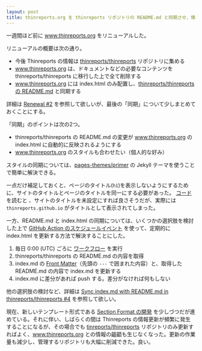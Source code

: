 ```yaml
---
layout: post
title: thinreports.org を thinreports リポジトリの README.md と同期させ、情報の齟齬の防止とメンテナンスの作業量を削減した
---
```


一週間ほど前に www.thinreports.org をリニューアルした。

リニューアルの概要は次の通り。

- 今後 Thinreports の情報は [thinreports/thinreports](https://github.com/thinreports/thinreports) リポジトリに集める
- www.thinreports.org は、ドキュメントなどの必要なコンテンツを thinreports/thinreports に移行した上で全て削除する
- www.thinreports.org には index.html のみ配置し、[thinreports/thinreports の README.md](https://github.com/thinreports/thinreports/blob/main/README.md) と同期する

詳細は [Renewal #2](https://github.com/thinreports/thinreports.github.io/pull/2) を参照して欲しいが、最後の「同期」について少しまとめておくことにする。

「同期」のポイントは次の2つ。

- thinreports/thinreports の README.md の変更が www.thinreports.org の index.html に自動的に反映されるようにする
- www.thinreports.org のスタイルも合わせたい（個人的な好み）

スタイルの同期については、[pages-themes/primer](https://github.com/pages-themes/primer) の Jekyll テーマを使うことで簡単に解決できる。

一点だけ補足しておくと、ページのタイトル(`h1`)を表示しないようにするために、サイトのタイトルとページのタイトルを同一にする必要があった。
[コード](https://github.com/pages-themes/primer/blob/6e9de10cb7479acd0a9ce3e69a6951c34c855365/_layouts/default.html#L14-L16) を読むと
、サイトのタイトルを未設定にすれば良さそうだが、実際には `thinreports.github.io` がタイトルとして表示されてしまった。

一方、README.md と index.html の同期については、いくつかの選択肢を検討した上で [GitHub Action のスケジュールイベント](https://docs.github.com/ja/actions/learn-github-actions/events-that-trigger-workflows#schedule) を使って、定期的に index.html を更新する方法で解決することにした。

1. 毎日 0:00 (UTC) ごろに [ワークフロー](https://github.com/thinreports/thinreports.github.io/blob/master/.github/workflows/sync.yml) を実行
2. thinreports/thinreports の README.md の内容を取得
3. index.md の [Front Matter](http://jekyllrb-ja.github.io/docs/front-matter/)（先頭の `---` で囲まれた内容）と、取得した README.md の内容で index.md を更新する
4. index.md に差分があれば push する。差分がなければ何もしない

他の選択肢の検討など、詳細は [Sync index.md with README.md in thinreports/thinreports #4](https://github.com/thinreports/thinreports.github.io/pull/4) を参照して欲しい。

現在、新しいテンプレート形式である [Section Format の開発](https://github.com/orgs/thinreports/projects/1) を少しづつだが進めている。それに伴い、しばらくの間は Thinreports の情報更新が頻繁に発生することになるが、その場合でも [tinreports/thinreports](https://github.com/thinreports/thinreports) リポジトリのみ更新すればよく、www.thinreports.org との情報の齟齬も生じなくなった。更新の作業量も減少し、管理するリポジトリも大幅に削減できた。良い。

